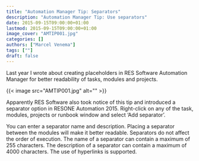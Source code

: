 ```yaml
---
title: "Automation Manager Tip: Separators"
description: "Automation Manager Tip: Use separators"
date: 2015-09-15T09:00:00+01:00
lastmod: 2015-09-15T09:00:00+01:00
image_cover: "AMTIP001.jpg"
categories: []
authors: ["Marcel Venema"] 
tags: [""]
draft: false
---
```


Last year I wrote about creating placeholders in RES Software Automation Manager for better readability of tasks, modules and projects.

<!--more-->

{{< image src="AMTIP001.jpg" alt="" >}}

Apparently RES Software also took notice of this tip and introduced a separator option in RESONE Automation 2015. Right-click on any of the task, modules, projects or runbook window and select ‘Add separator’.

You can enter a separator name and description. Placing a separator between the modules will make it better readable. Separators do not affect the order of execution. The name of a separator can contain a maximum of 255 characters. The description of a separator can contain a maximum of 4000 characters. The use of hyperlinks is supported.

&nbsp;